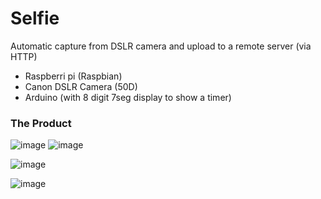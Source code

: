 # Selfie

Automatic capture from DSLR camera and upload to a remote server (via HTTP)
- Raspberri pi (Raspbian)
- Canon DSLR Camera (50D)
- Arduino (with 8 digit 7seg display to show a timer)


### The Product

![image](https://cloud.githubusercontent.com/assets/1287098/12215734/c91d0e00-b6d1-11e5-98fc-6909e6b5b15f.png)
![image](https://cloud.githubusercontent.com/assets/1287098/12215731/b6edd6ce-b6d1-11e5-9022-2054f25293c9.png)

![image](https://cloud.githubusercontent.com/assets/1287098/12215727/7af6cb76-b6d1-11e5-8ae2-7888e7b4097f.png)

![image](https://cloud.githubusercontent.com/assets/1287098/12215752/8faa1234-b6d2-11e5-825e-9e02894c2b82.png)
